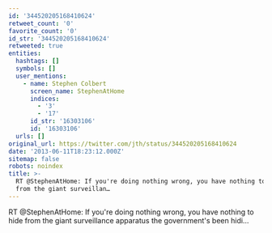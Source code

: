 ```yaml
---
id: '344520205168410624'
retweet_count: '0'
favorite_count: '0'
id_str: '344520205168410624'
retweeted: true
entities:
  hashtags: []
  symbols: []
  user_mentions:
    - name: Stephen Colbert
      screen_name: StephenAtHome
      indices:
        - '3'
        - '17'
      id_str: '16303106'
      id: '16303106'
  urls: []
original_url: https://twitter.com/jth/status/344520205168410624
date: '2013-06-11T18:23:12.000Z'
sitemap: false
robots: noindex
title: >-
  RT @StephenAtHome: If you're doing nothing wrong, you have nothing to hide
  from the giant surveillan…
---
```


RT @StephenAtHome: If you're doing nothing wrong, you have nothing to hide from the giant surveillance apparatus the government's been hidi…